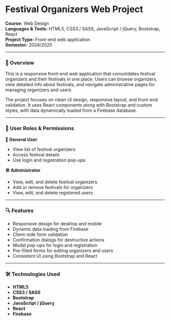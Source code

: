 # Festival Organizers Web Project

**Course:** Web Design  
**Languages & Tools:** HTML5, CSS3 / SASS, JavaScript / jQuery, Bootstrap, React  
**Project Type:** Front-end web application  
**Semester:** 2024/2025

---

### 📌 Overview  
This is a responsive front-end web application that consolidates festival organizers and their festivals in one place. Users can browse organizers, view detailed info about festivals, and navigate administrative pages for managing organizers and users.

The project focuses on clean UI design, responsive layout, and front-end validation. It uses React components along with Bootstrap and custom styles, with data dynamically loaded from a Firebase database.

---

### 👥 User Roles & Permissions

**👤 General User**  
- View list of festival organizers  
- Access festival details  
- Use login and registration pop-ups

**🛠️ Administrator**  
- View, edit, and delete festival organizers  
- Add or remove festivals for organizers  
- View, edit, and delete registered users  

---

### 🔍 Features

- Responsive design for desktop and mobile  
- Dynamic data loading from Firebase  
- Client-side form validation  
- Confirmation dialogs for destructive actions  
- Modal pop-ups for login and registration  
- Pre-filled forms for editing organizers and users  
- Consistent UI using Bootstrap and React  

---

### 🛠 Technologies Used

- **HTML5**  
- **CSS3 / SASS**  
- **Bootstrap**  
- **JavaScript / jQuery**  
- **React**  
- **Firebase**
